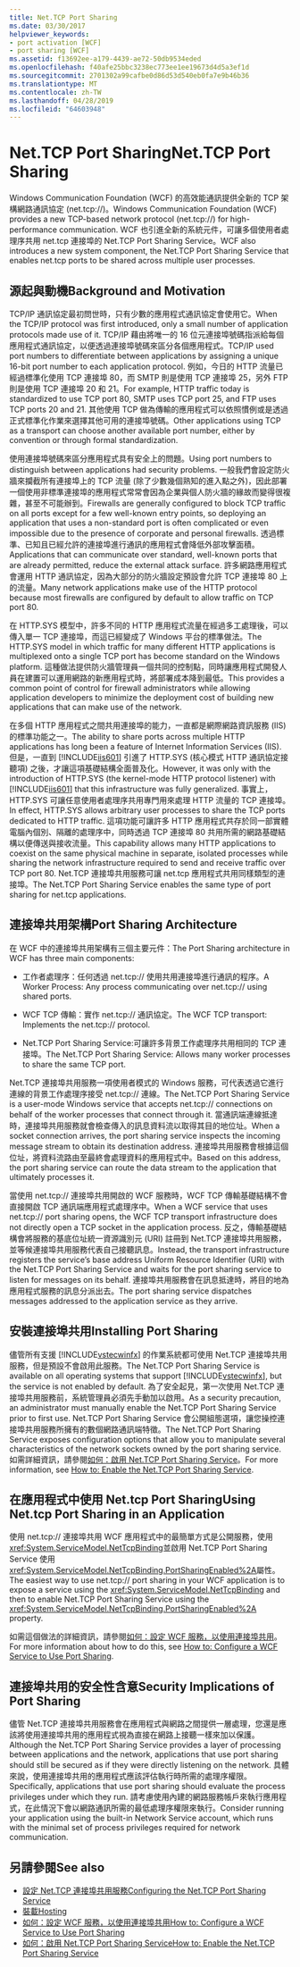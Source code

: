```yaml
---
title: Net.TCP Port Sharing
ms.date: 03/30/2017
helpviewer_keywords:
- port activation [WCF]
- port sharing [WCF]
ms.assetid: f13692ee-a179-4439-ae72-50db9534eded
ms.openlocfilehash: f40afe25bbc3238ec773ee1ee19673d4d5a3ef1d
ms.sourcegitcommit: 2701302a99cafbe0d86d53d540eb0fa7e9b46b36
ms.translationtype: MT
ms.contentlocale: zh-TW
ms.lasthandoff: 04/28/2019
ms.locfileid: "64603948"
---
```

# <a name="nettcp-port-sharing"></a><span data-ttu-id="09287-102">Net.TCP Port Sharing</span><span class="sxs-lookup"><span data-stu-id="09287-102">Net.TCP Port Sharing</span></span>
<span data-ttu-id="09287-103">Windows Communication Foundation (WCF) 的高效能通訊提供全新的 TCP 架構網路通訊協定 (net.tcp://)。</span><span class="sxs-lookup"><span data-stu-id="09287-103">Windows Communication Foundation (WCF) provides a new TCP-based network protocol (net.tcp://) for high-performance communication.</span></span> <span data-ttu-id="09287-104">WCF 也引進全新的系統元件，可讓多個使用者處理序共用 net.tcp 連接埠的 Net.TCP Port Sharing Service。</span><span class="sxs-lookup"><span data-stu-id="09287-104">WCF also introduces a new system component, the Net.TCP Port Sharing Service that enables net.tcp ports to be shared across multiple user processes.</span></span>  
  
## <a name="background-and-motivation"></a><span data-ttu-id="09287-105">源起與動機</span><span class="sxs-lookup"><span data-stu-id="09287-105">Background and Motivation</span></span>  
 <span data-ttu-id="09287-106">TCP/IP 通訊協定最初問世時，只有少數的應用程式通訊協定會使用它。</span><span class="sxs-lookup"><span data-stu-id="09287-106">When the TCP/IP protocol was first introduced, only a small number of application protocols made use of it.</span></span> <span data-ttu-id="09287-107">TCP/IP 藉由將唯一的 16 位元連接埠號碼指派給每個應用程式通訊協定，以便透過連接埠號碼來區分各個應用程式。</span><span class="sxs-lookup"><span data-stu-id="09287-107">TCP/IP used port numbers to differentiate between applications by assigning a unique 16-bit port number to each application protocol.</span></span> <span data-ttu-id="09287-108">例如，今日的 HTTP 流量已經過標準化使用 TCP 連接埠 80，而 SMTP 則是使用 TCP 連接埠 25，另外 FTP 則是使用 TCP 連接埠 20 和 21。</span><span class="sxs-lookup"><span data-stu-id="09287-108">For example, HTTP traffic today is standardized to use TCP port 80, SMTP uses TCP port 25, and FTP uses TCP ports 20 and 21.</span></span> <span data-ttu-id="09287-109">其他使用 TCP 做為傳輸的應用程式可以依照慣例或是透過正式標準化作業來選擇其他可用的連接埠號碼。</span><span class="sxs-lookup"><span data-stu-id="09287-109">Other applications using TCP as a transport can choose another available port number, either by convention or through formal standardization.</span></span>  
  
 <span data-ttu-id="09287-110">使用連接埠號碼來區分應用程式具有安全上的問題。</span><span class="sxs-lookup"><span data-stu-id="09287-110">Using port numbers to distinguish between applications had security problems.</span></span> <span data-ttu-id="09287-111">一般我們會設定防火牆來攔截所有連接埠上的 TCP 流量 (除了少數幾個熟知的進入點之外)，因此部署一個使用非標準連接埠的應用程式常常會因為企業與個人防火牆的緣故而變得很複雜，甚至不可能辦到。</span><span class="sxs-lookup"><span data-stu-id="09287-111">Firewalls are generally configured to block TCP traffic on all ports except for a few well-known entry points, so deploying an application that uses a non-standard port is often complicated or even impossible due to the presence of corporate and personal firewalls.</span></span> <span data-ttu-id="09287-112">透過標準、已知且已經允許的連接埠進行通訊的應用程式會降低外部攻擊面積。</span><span class="sxs-lookup"><span data-stu-id="09287-112">Applications that can communicate over standard, well-known ports that are already permitted, reduce the external attack surface.</span></span> <span data-ttu-id="09287-113">許多網路應用程式會運用 HTTP 通訊協定，因為大部分的防火牆設定預設會允許 TCP 連接埠 80 上的流量。</span><span class="sxs-lookup"><span data-stu-id="09287-113">Many network applications make use of the HTTP protocol because most firewalls are configured by default to allow traffic on TCP port 80.</span></span>  
  
 <span data-ttu-id="09287-114">在 HTTP.SYS 模型中，許多不同的 HTTP 應用程式流量在經過多工處理後，可以傳入單一 TCP 連接埠，而這已經變成了 Windows 平台的標準做法。</span><span class="sxs-lookup"><span data-stu-id="09287-114">The HTTP.SYS model in which traffic for many different HTTP applications is multiplexed onto a single TCP port has become standard on the Windows platform.</span></span> <span data-ttu-id="09287-115">這種做法提供防火牆管理員一個共同的控制點，同時讓應用程式開發人員在建置可以運用網路的新應用程式時，將部署成本降到最低。</span><span class="sxs-lookup"><span data-stu-id="09287-115">This provides a common point of control for firewall administrators while allowing application developers to minimize the deployment cost of building new applications that can make use of the network.</span></span>  
  
 <span data-ttu-id="09287-116">在多個 HTTP 應用程式之間共用連接埠的能力，一直都是網際網路資訊服務 (IIS) 的標準功能之一。</span><span class="sxs-lookup"><span data-stu-id="09287-116">The ability to share ports across multiple HTTP applications has long been a feature of Internet Information Services (IIS).</span></span> <span data-ttu-id="09287-117">但是，一直到 [!INCLUDE[iis601](../../../../includes/iis601-md.md)] 引進了 HTTP.SYS (核心模式 HTTP 通訊協定接聽項) 之後，才讓這項基礎結構全面普及化。</span><span class="sxs-lookup"><span data-stu-id="09287-117">However, it was only with the introduction of HTTP.SYS (the kernel-mode HTTP protocol listener) with [!INCLUDE[iis601](../../../../includes/iis601-md.md)] that this infrastructure was fully generalized.</span></span> <span data-ttu-id="09287-118">事實上，HTTP.SYS 可讓任意使用者處理序共用專門用來處理 HTTP 流量的 TCP 連接埠。</span><span class="sxs-lookup"><span data-stu-id="09287-118">In effect, HTTP.SYS allows arbitrary user processes to share the TCP ports dedicated to HTTP traffic.</span></span> <span data-ttu-id="09287-119">這項功能可讓許多 HTTP 應用程式共存於同一部實體電腦內個別、隔離的處理序中，同時透過 TCP 連接埠 80 共用所需的網路基礎結構以便傳送與接收流量。</span><span class="sxs-lookup"><span data-stu-id="09287-119">This capability allows many HTTP applications to coexist on the same physical machine in separate, isolated processes while sharing the network infrastructure required to send and receive traffic over TCP port 80.</span></span> <span data-ttu-id="09287-120">Net.TCP 連接埠共用服務可讓 net.tcp 應用程式共用同樣類型的連接埠。</span><span class="sxs-lookup"><span data-stu-id="09287-120">The Net.TCP Port Sharing Service enables the same type of port sharing for net.tcp applications.</span></span>  
  
## <a name="port-sharing-architecture"></a><span data-ttu-id="09287-121">連接埠共用架構</span><span class="sxs-lookup"><span data-stu-id="09287-121">Port Sharing Architecture</span></span>  
 <span data-ttu-id="09287-122">在 WCF 中的連接埠共用架構有三個主要元件：</span><span class="sxs-lookup"><span data-stu-id="09287-122">The Port Sharing architecture in WCF has three main components:</span></span>  
  
- <span data-ttu-id="09287-123">工作者處理序：任何透過 net.tcp:// 使用共用連接埠進行通訊的程序。</span><span class="sxs-lookup"><span data-stu-id="09287-123">A Worker Process: Any process communicating over net.tcp:// using shared ports.</span></span>  
  
- <span data-ttu-id="09287-124">WCF TCP 傳輸：實作 net.tcp:// 通訊協定。</span><span class="sxs-lookup"><span data-stu-id="09287-124">The WCF TCP transport: Implements the net.tcp:// protocol.</span></span>  
  
- <span data-ttu-id="09287-125">Net.TCP Port Sharing Service:可讓許多背景工作處理序共用相同的 TCP 連接埠。</span><span class="sxs-lookup"><span data-stu-id="09287-125">The Net.TCP Port Sharing Service: Allows many worker processes to share the same TCP port.</span></span>  
  
 <span data-ttu-id="09287-126">Net.TCP 連接埠共用服務一項使用者模式的 Windows 服務，可代表透過它進行連線的背景工作處理序接受 net.tcp:// 連線。</span><span class="sxs-lookup"><span data-stu-id="09287-126">The Net.TCP Port Sharing Service is a user-mode Windows service that accepts net.tcp:// connections on behalf of the worker processes that connect through it.</span></span> <span data-ttu-id="09287-127">當通訊端連線抵達時，連接埠共用服務就會檢查傳入的訊息資料流以取得其目的地位址。</span><span class="sxs-lookup"><span data-stu-id="09287-127">When a socket connection arrives, the port sharing service inspects the incoming message stream to obtain its destination address.</span></span> <span data-ttu-id="09287-128">連接埠共用服務會根據這個位址，將資料流路由至最終會處理資料的應用程式中。</span><span class="sxs-lookup"><span data-stu-id="09287-128">Based on this address, the port sharing service can route the data stream to the application that ultimately processes it.</span></span>  
  
 <span data-ttu-id="09287-129">當使用 net.tcp:// 連接埠共用開啟的 WCF 服務時，WCF TCP 傳輸基礎結構不會直接開啟 TCP 通訊端應用程式處理序中。</span><span class="sxs-lookup"><span data-stu-id="09287-129">When a WCF service that uses net.tcp:// port sharing opens, the WCF TCP transport infrastructure does not directly open a TCP socket in the application process.</span></span> <span data-ttu-id="09287-130">反之，傳輸基礎結構會將服務的基底位址統一資源識別元 (URI) 註冊到 Net.TCP 連接埠共用服務，並等候連接埠共用服務代表自己接聽訊息。</span><span class="sxs-lookup"><span data-stu-id="09287-130">Instead, the transport infrastructure registers the service’s base address Uniform Resource Identifier (URI) with the Net.TCP Port Sharing Service and waits for the port sharing service to listen for messages on its behalf.</span></span>  <span data-ttu-id="09287-131">連接埠共用服務會在訊息抵達時，將目的地為應用程式服務的訊息分派出去。</span><span class="sxs-lookup"><span data-stu-id="09287-131">The port sharing service dispatches messages addressed to the application service as they arrive.</span></span>  
  
## <a name="installing-port-sharing"></a><span data-ttu-id="09287-132">安裝連接埠共用</span><span class="sxs-lookup"><span data-stu-id="09287-132">Installing Port Sharing</span></span>  
 <span data-ttu-id="09287-133">儘管所有支援 [!INCLUDE[vstecwinfx](../../../../includes/vstecwinfx-md.md)] 的作業系統都可使用 Net.TCP 連接埠共用服務，但是預設不會啟用此服務。</span><span class="sxs-lookup"><span data-stu-id="09287-133">The Net.TCP Port Sharing Service is available on all operating systems that support [!INCLUDE[vstecwinfx](../../../../includes/vstecwinfx-md.md)], but the service is not enabled by default.</span></span> <span data-ttu-id="09287-134">為了安全起見，第一次使用 Net.TCP 連接埠共用服務前，系統管理員必須先手動加以啟用。</span><span class="sxs-lookup"><span data-stu-id="09287-134">As a security precaution, an administrator must manually enable the Net.TCP Port Sharing Service prior to first use.</span></span> <span data-ttu-id="09287-135">Net.TCP Port Sharing Service 會公開組態選項，讓您操控連接埠共用服務所擁有的數個網路通訊端特徵。</span><span class="sxs-lookup"><span data-stu-id="09287-135">The Net.TCP Port Sharing Service exposes configuration options that allow you to manipulate several characteristics of the network sockets owned by the port sharing service.</span></span> <span data-ttu-id="09287-136">如需詳細資訊，請參閱[如何：啟用 Net.TCP Port Sharing Service](../../../../docs/framework/wcf/feature-details/how-to-enable-the-net-tcp-port-sharing-service.md)。</span><span class="sxs-lookup"><span data-stu-id="09287-136">For more information, see [How to: Enable the Net.TCP Port Sharing Service](../../../../docs/framework/wcf/feature-details/how-to-enable-the-net-tcp-port-sharing-service.md).</span></span>  
  
## <a name="using-nettcp-port-sharing-in-an-application"></a><span data-ttu-id="09287-137">在應用程式中使用 Net.tcp Port Sharing</span><span class="sxs-lookup"><span data-stu-id="09287-137">Using Net.tcp Port Sharing in an Application</span></span>  
 <span data-ttu-id="09287-138">使用 net.tcp:// 連接埠共用 WCF 應用程式中的最簡單方式是公開服務，使用<xref:System.ServiceModel.NetTcpBinding>並啟用 Net.TCP Port Sharing Service 使用<xref:System.ServiceModel.NetTcpBinding.PortSharingEnabled%2A>屬性。</span><span class="sxs-lookup"><span data-stu-id="09287-138">The easiest way to use net.tcp:// port sharing in your WCF application is to expose a service using the <xref:System.ServiceModel.NetTcpBinding> and then to enable Net.TCP Port Sharing Service using the <xref:System.ServiceModel.NetTcpBinding.PortSharingEnabled%2A> property.</span></span>  
  
 <span data-ttu-id="09287-139">如需這個做法的詳細資訊，請參閱[如何：設定 WCF 服務，以使用連接埠共用](../../../../docs/framework/wcf/feature-details/how-to-configure-a-wcf-service-to-use-port-sharing.md)。</span><span class="sxs-lookup"><span data-stu-id="09287-139">For more information about how to do this, see [How to: Configure a WCF Service to Use Port Sharing](../../../../docs/framework/wcf/feature-details/how-to-configure-a-wcf-service-to-use-port-sharing.md).</span></span>  
  
## <a name="security-implications-of-port-sharing"></a><span data-ttu-id="09287-140">連接埠共用的安全性含意</span><span class="sxs-lookup"><span data-stu-id="09287-140">Security Implications of Port Sharing</span></span>  
 <span data-ttu-id="09287-141">儘管 Net.TCP 連接埠共用服務會在應用程式與網路之間提供一層處理，您還是應該將使用連接埠共用的應用程式視為直接在網路上接聽一樣來加以保護。</span><span class="sxs-lookup"><span data-stu-id="09287-141">Although the Net.TCP Port Sharing Service provides a layer of processing between applications and the network, applications that use port sharing should still be secured as if they were directly listening on the network.</span></span> <span data-ttu-id="09287-142">具體來說，使用連接埠共用的應用程式應該評估執行時所需的處理序權限。</span><span class="sxs-lookup"><span data-stu-id="09287-142">Specifically, applications that use port sharing should evaluate the process privileges under which they run.</span></span> <span data-ttu-id="09287-143">請考慮使用內建的網路服務帳戶來執行應用程式，在此情況下會以網路通訊所需的最低處理序權限來執行。</span><span class="sxs-lookup"><span data-stu-id="09287-143">Consider running your application using the built-in Network Service account, which runs with the minimal set of process privileges required for network communication.</span></span>  
  
## <a name="see-also"></a><span data-ttu-id="09287-144">另請參閱</span><span class="sxs-lookup"><span data-stu-id="09287-144">See also</span></span>

- [<span data-ttu-id="09287-145">設定 Net.TCP 連接埠共用服務</span><span class="sxs-lookup"><span data-stu-id="09287-145">Configuring the Net.TCP Port Sharing Service</span></span>](../../../../docs/framework/wcf/feature-details/configuring-the-net-tcp-port-sharing-service.md)
- [<span data-ttu-id="09287-146">裝載</span><span class="sxs-lookup"><span data-stu-id="09287-146">Hosting</span></span>](../../../../docs/framework/wcf/feature-details/hosting.md)
- [<span data-ttu-id="09287-147">如何：設定 WCF 服務，以使用連接埠共用</span><span class="sxs-lookup"><span data-stu-id="09287-147">How to: Configure a WCF Service to Use Port Sharing</span></span>](../../../../docs/framework/wcf/feature-details/how-to-configure-a-wcf-service-to-use-port-sharing.md)
- [<span data-ttu-id="09287-148">如何：啟用 Net.TCP Port Sharing Service</span><span class="sxs-lookup"><span data-stu-id="09287-148">How to: Enable the Net.TCP Port Sharing Service</span></span>](../../../../docs/framework/wcf/feature-details/how-to-enable-the-net-tcp-port-sharing-service.md)

